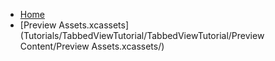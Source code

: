 <!-- docs/_sidebar.md -->
- [Home](/)
- [Preview Assets.xcassets](Tutorials/TabbedViewTutorial/TabbedViewTutorial/Preview Content/Preview Assets.xcassets/)
